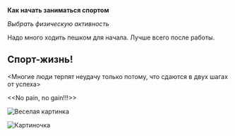 **Как начать заниматься спортом**

*Выбрать физическую активность*

Надо много ходить пешком для начала. Лучше всего после работы.

## Спорт-жизнь!

<Многие люди терпят неудачу только потому, что  сдаются в двух шагах от успеха>

<<No pain, no gain!!!>> 

![Веселая картинка](https://fydi.ru/wp-content/uploads/2021/06/sport-fitnes-63.jpg)

![Картиночка](https://img.freepik.com/premium-vector/fun-and-cute-fruits-and-vegetables-do-sport_507816-363.jpg)